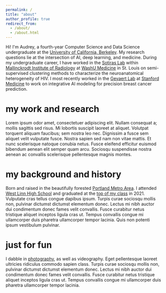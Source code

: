 ```yaml
---
permalink: /
title: "about"
author_profile: true
redirect_from: 
  - /about/
  - /about.html
---
```


Hi! I'm Audrey, a fourth-year Computer Science and Data Science undergraduate at the [University of California, Berkeley](https://www.berkeley.edu/). My research questions lie at the intersection of AI, deep learning, and medicine. During my undergraduate career, I have worked in the [Sotiras Lab](https://www.mir.wustl.edu/research/research-centers/computational-imaging-research-center-circ/labs/sotiras-lab/) within [Mallinckrodt Institute of Radiology](https://www.mir.wustl.edu/) at [WashU Medicine](https://medicine.wustl.edu/) in St. Louis on semi-supervised clustering methods to characterize the neuroanatomical heterogeneity of HIV. I most recently worked in the [Gevaert Lab](https://med.stanford.edu/gevaertlab.html) at [Stanford Medicine](https://med.stanford.edu/) to work on integrative AI modeling for precision breast cancer prediction. 

my work and research
======
Lorem ipsum odor amet, consectetuer adipiscing elit. Nullam consequat a; mollis sagittis sed risus. Mi lobortis suscipit laoreet at aliquet. Volutpat torquent aliquam faucibus; sem nostra leo nec. Dignissim a fusce sem aliquet velit vulputate fusce. Nostra sapien sed nam non vitae mattis. Et nunc scelerisque natoque conubia netus. Fusce eleifend efficitur euismod bibendum aenean elit semper quam arcu. Sociosqu suspendisse nostra aenean ac convallis scelerisque pellentesque magnis montes.

my background and history
======
Born and raised in the beautifully forested [Portland Metro Area](https://en.wikipedia.org/wiki/Portland,_Oregon). I attended [West Linn High School](https://www.wlwv.k12.or.us/wlhs) and graduated at the [top of my class](https://www.westlinntidings.com/news/we-are-not-boxes-on-a-screen-now-we-are-a-sea-of-green-and/article_ea2be376-d7da-5e85-93aa-940adceb5ca8.html) in 2021. Vulputate cras tellus congue dapibus ipsum. Turpis curae sociosqu mollis non, pulvinar dictumst dictumst elementum donec. Lectus mi nibh auctor dui condimentum donec fames velit convallis. Fusce curabitur netus tristique aliquet inceptos ligula cras ut. Tempus convallis congue mi ullamcorper duis pharetra ullamcorper tempor lacinia. Quis non potenti ipsum vestibulum pulvinar. 

just for fun
======
I dabble in [photography](https://capturedbydree.pixieset.com/), as well as videography. Eget pellentesque laoreet ultricies ridiculus commodo sapien class. Turpis curae sociosqu mollis non, pulvinar dictumst dictumst elementum donec. Lectus mi nibh auctor dui condimentum donec fames velit convallis. Fusce curabitur netus tristique aliquet inceptos ligula cras ut. Tempus convallis congue mi ullamcorper duis pharetra ullamcorper tempor lacinia.
